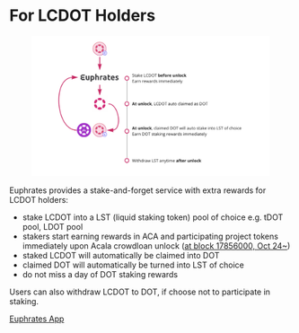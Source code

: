 # For LCDOT Holders

<figure><img src="../.gitbook/assets/Screenshot 2023-09-07 at 11.52.38 AM.png" alt=""><figcaption></figcaption></figure>

Euphrates provides a stake-and-forget service with extra rewards for LCDOT holders:

* stake LCDOT into a LST (liquid staking token) pool of choice e.g. tDOT pool, LDOT pool
* stakers start earning rewards in ACA and participating project tokens immediately upon Acala crowdloan unlock ([at block 17856000, Oct 24\~](https://polkadot.subscan.io/block/17856000))
* staked LCDOT will automatically be claimed into DOT
* claimed DOT will automatically be turned into LST of choice
* do not miss a day of DOT staking rewards

Users can also withdraw LCDOT to DOT, if choose not to participate in staking.

[Euphrates App](https://farm.acala.network)
